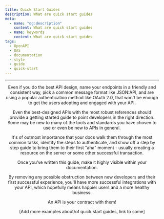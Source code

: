 ```yaml
---
title: Quick Start Guides
description: What are quick start guides
meta:
  - name: "og:description"
    content: What are quick start guides
  - name: keywords
    content: What are quick start guides
tags:
  - OpenAPI
  - OAS
  - documentation
  - style
  - guide
  - quick-start
---
```


<Header/>

---

Even if you do the best API design, name your endpoints in a friendly and consistent way,
pick a common message format like JSON:API, and are using a popular authentication method like OAuth 2.0,
that won't be enough to get the users adopting and engaged with your API.

Even the best-designed APIs with the most robust references should provide a getting started guide
to point developers in the right direction.
Some may be new to many of the tools and standards you have chosen to use or even be new to APIs in general.

It's of outmost importance that your docs walk them through the most common tasks,
identify the steps to authenticate, and show off a step by step guide to bring them to their first "aha" moment -
usually creating a resource on the server or some other successful transaction.

Once you've written this guide, make it highly visible within your documentation.

By removing any possible obstruction between new developers and their first successful experience,
you'll have more successful integrations with your API,
which hopefully means happier users and a more healthy business.

An API is your contract with them!

[Add more examples about/of quick start guides, link to some]
